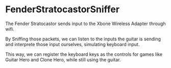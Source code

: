 # FenderStratocastorSniffer

The Fender Stratocastor sends input to the Xbone Wireless Adapter through wifi.

By Sniffing those packets, we can listen to the inputs the guitar is sending and interprete those input ourselves, simulating keyboard input.

This way, we can register the keyboard keys as the controls for games like Guitar Hero and Clone Hero, while still using the guitar.
